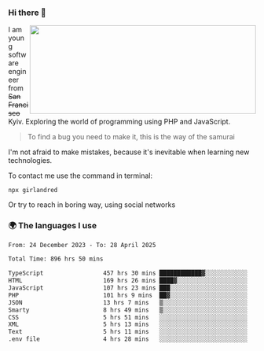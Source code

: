 ### Hi there 👋  

<img align='right' src="https://github-readme-stats.vercel.app/api?username=girlandred&count_private=true&show_icons=true&include_all_commits=true&hide_rank=true&hide_title=true&theme=buefy&card_width=300" width=460 height=180>


I am young software engineer from ~~San Francisco~~ Kyiv. Exploring the world of programming using PHP and JavaScript.


> To find a bug you need to make it, this is the way of the samurai



I'm not afraid to make mistakes, because it's inevitable when learning new technologies.

To contact me use the command in terminal:

```
npx girlandred
```

Or try to reach in boring way, using social networks


### 🌍 The languages I use

<!--START_SECTION:waka-->

```txt
From: 24 December 2023 - To: 28 April 2025

Total Time: 896 hrs 50 mins

TypeScript                 457 hrs 30 mins ████████████▓░░░░░░░░░░░░   51.00 %
HTML                       169 hrs 26 mins ████▓░░░░░░░░░░░░░░░░░░░░   18.89 %
JavaScript                 107 hrs 23 mins ███░░░░░░░░░░░░░░░░░░░░░░   11.97 %
PHP                        101 hrs 9 mins  ██▓░░░░░░░░░░░░░░░░░░░░░░   11.28 %
JSON                       13 hrs 7 mins   ▒░░░░░░░░░░░░░░░░░░░░░░░░   01.46 %
Smarty                     8 hrs 49 mins   ▒░░░░░░░░░░░░░░░░░░░░░░░░   00.98 %
CSS                        5 hrs 51 mins   ░░░░░░░░░░░░░░░░░░░░░░░░░   00.65 %
XML                        5 hrs 13 mins   ░░░░░░░░░░░░░░░░░░░░░░░░░   00.58 %
Text                       5 hrs 11 mins   ░░░░░░░░░░░░░░░░░░░░░░░░░   00.58 %
.env file                  4 hrs 28 mins   ░░░░░░░░░░░░░░░░░░░░░░░░░   00.50 %
```

<!--END_SECTION:waka-->
